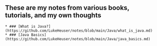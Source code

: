 ## These are my notes from various books, tutorials, and my own thoughts

```
* ### [What is Java?](https://github.com/LukeHeuser/notes/blob/main/Java/what_is_java.md)
* ### [Java Basics](https://github.com/LukeHeuser/notes/blob/main/Java/java_basics.md)
```
